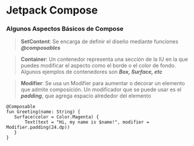 # Jetpack Compose

### Algunos Aspectos Básicos de Compose
> __SetContent__: Se encarga de definir el diseño mediante funciones
___@composables___  

> __Container__: Un contenedor representa una sección de la IU en la que 
puedes modificar el aspecto como el borde o el color de fondo. Algunos
ejemplos de contenedores son ___Box, Surface, etc___  

> __Modifier__: Se usa un Modifier para aumentar o decorar
un elemento que admite composición. Un modificador que se puede usar
es el ___padding___, que agrega espacio alrededor del elemento
~~~
@Composable
fun Greeting(name: String) {
   Surface(color = Color.Magenta) {
       Text(text = "Hi, my name is $name!", modifier = Modifier.padding(24.dp))
   }
}
~~~  
